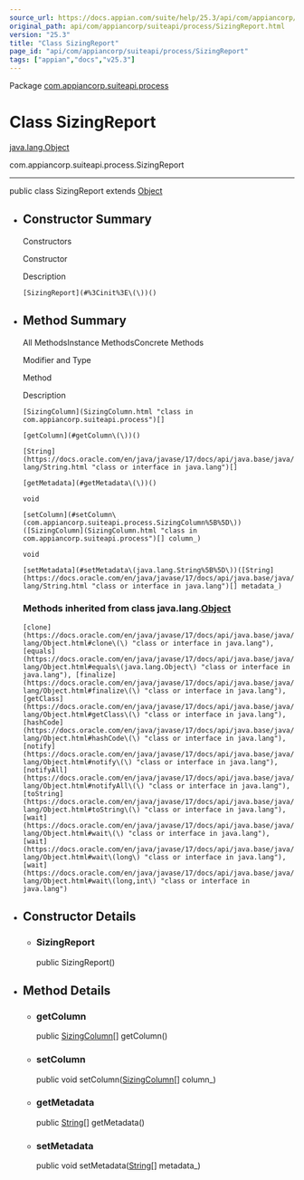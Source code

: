```yaml
---
source_url: https://docs.appian.com/suite/help/25.3/api/com/appiancorp/suiteapi/process/SizingReport.html
original_path: api/com/appiancorp/suiteapi/process/SizingReport.html
version: "25.3"
title: "Class SizingReport"
page_id: "api/com/appiancorp/suiteapi/process/SizingReport"
tags: ["appian","docs","v25.3"]
---
```



Package [com.appiancorp.suiteapi.process](package-summary.html)

# Class SizingReport

[java.lang.Object](https://docs.oracle.com/en/java/javase/17/docs/api/java.base/java/lang/Object.html "class or interface in java.lang")

com.appiancorp.suiteapi.process.SizingReport

* * *

public class SizingReport extends [Object](https://docs.oracle.com/en/java/javase/17/docs/api/java.base/java/lang/Object.html "class or interface in java.lang")

-   ## Constructor Summary

    Constructors

    Constructor

    Description

    `[SizingReport](#%3Cinit%3E\(\))()`

-   ## Method Summary

    All MethodsInstance MethodsConcrete Methods

    Modifier and Type

    Method

    Description

    `[SizingColumn](SizingColumn.html "class in com.appiancorp.suiteapi.process")[]`

    `[getColumn](#getColumn\(\))()`

    `[String](https://docs.oracle.com/en/java/javase/17/docs/api/java.base/java/lang/String.html "class or interface in java.lang")[]`

    `[getMetadata](#getMetadata\(\))()`

    `void`

    `[setColumn](#setColumn\(com.appiancorp.suiteapi.process.SizingColumn%5B%5D\))([SizingColumn](SizingColumn.html "class in com.appiancorp.suiteapi.process")[] column_)`

    `void`

    `[setMetadata](#setMetadata\(java.lang.String%5B%5D\))([String](https://docs.oracle.com/en/java/javase/17/docs/api/java.base/java/lang/String.html "class or interface in java.lang")[] metadata_)`

    ### Methods inherited from class java.lang.[Object](https://docs.oracle.com/en/java/javase/17/docs/api/java.base/java/lang/Object.html "class or interface in java.lang")

    `[clone](https://docs.oracle.com/en/java/javase/17/docs/api/java.base/java/lang/Object.html#clone\(\) "class or interface in java.lang"), [equals](https://docs.oracle.com/en/java/javase/17/docs/api/java.base/java/lang/Object.html#equals\(java.lang.Object\) "class or interface in java.lang"), [finalize](https://docs.oracle.com/en/java/javase/17/docs/api/java.base/java/lang/Object.html#finalize\(\) "class or interface in java.lang"), [getClass](https://docs.oracle.com/en/java/javase/17/docs/api/java.base/java/lang/Object.html#getClass\(\) "class or interface in java.lang"), [hashCode](https://docs.oracle.com/en/java/javase/17/docs/api/java.base/java/lang/Object.html#hashCode\(\) "class or interface in java.lang"), [notify](https://docs.oracle.com/en/java/javase/17/docs/api/java.base/java/lang/Object.html#notify\(\) "class or interface in java.lang"), [notifyAll](https://docs.oracle.com/en/java/javase/17/docs/api/java.base/java/lang/Object.html#notifyAll\(\) "class or interface in java.lang"), [toString](https://docs.oracle.com/en/java/javase/17/docs/api/java.base/java/lang/Object.html#toString\(\) "class or interface in java.lang"), [wait](https://docs.oracle.com/en/java/javase/17/docs/api/java.base/java/lang/Object.html#wait\(\) "class or interface in java.lang"), [wait](https://docs.oracle.com/en/java/javase/17/docs/api/java.base/java/lang/Object.html#wait\(long\) "class or interface in java.lang"), [wait](https://docs.oracle.com/en/java/javase/17/docs/api/java.base/java/lang/Object.html#wait\(long,int\) "class or interface in java.lang")`

-   ## Constructor Details

    -   ### SizingReport

        public SizingReport()

-   ## Method Details

    -   ### getColumn

        public [SizingColumn](SizingColumn.html "class in com.appiancorp.suiteapi.process")\[\] getColumn()

    -   ### setColumn

        public void setColumn([SizingColumn](SizingColumn.html "class in com.appiancorp.suiteapi.process")\[\] column\_)

    -   ### getMetadata

        public [String](https://docs.oracle.com/en/java/javase/17/docs/api/java.base/java/lang/String.html "class or interface in java.lang")\[\] getMetadata()

    -   ### setMetadata

        public void setMetadata([String](https://docs.oracle.com/en/java/javase/17/docs/api/java.base/java/lang/String.html "class or interface in java.lang")\[\] metadata\_)